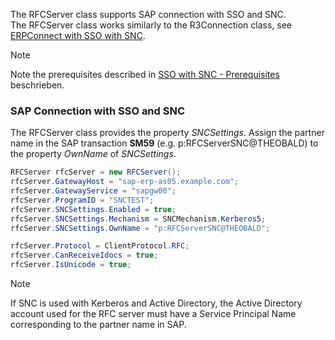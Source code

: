 The RFCServer class supports SAP connection with SSO and SNC.\
The RFCServer class works similarly to the R3Connection class, see [ERPConnect with SSO with SNC](../../sap-connection/sso-with-snc/).

Note

Note the prerequisites described in [SSO with SNC - Prerequisites](../../sap-connection/sso-with-snc/#prerequisites) beschrieben.

### SAP Connection with SSO and SNC

The RFCServer class provides the property *SNCSettings*. Assign the partner name in the SAP transaction **SM59** (e.g. p:RFCServerSNC@THEOBALD) to the property *OwnName* of *SNCSettings*.

```csharp
RFCServer rfcServer = new RFCServer();
rfcServer.GatewayHost = "sap-erp-as05.example.com";
rfcServer.GatewayService = "sapgw00";
rfcServer.ProgramID = "SNCTEST";
rfcServer.SNCSettings.Enabled = true;
rfcServer.SNCSettings.Mechanism = SNCMechanism.Kerberos5;
rfcServer.SNCSettings.OwnName = "p:RFCServerSNC@THEOBALD";

rfcServer.Protocol = ClientProtocol.RFC;
rfcServer.CanReceiveIdocs = true;
rfcServer.IsUnicode = true;

```

Note

If SNC is used with Kerberos and Active Directory, the Active Directory account used for the RFC server must have a Service Principal Name corresponding to the partner name in SAP.
